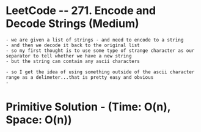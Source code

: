 # LeetCode -- 271. Encode and Decode Strings (Medium)

    - we are given a list of strings - and need to encode to a string
    - and then we decode it back to the original list
    - so my first thought is to use some type of strange character as our separator to tell whether we have a new string
    - but the string can contain any ascii characters 
    
    - so I get the idea of using something outside of the ascii character range as a delimeter...that is pretty easy and obvious
    - 



    

# Primitive Solution - (Time: O(n), Space: O(n))

















